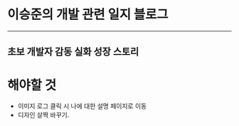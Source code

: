 # 이승준의 개발 관련 일지 블로그
---
초보 개발자 감동 실화 성장 스토리
---
# 해야할 것
- 이미지 로그 클릭 시 나에 대한 설명 페이지로 이동
- 디자인 살짝 바꾸기.
